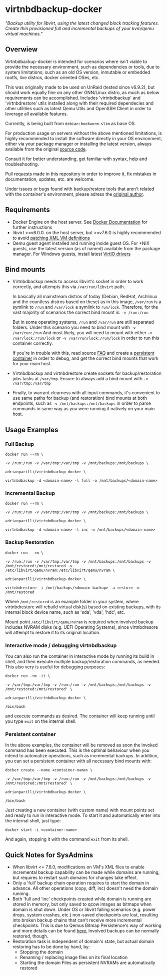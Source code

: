 # virtnbdbackup-docker

*"Backup utility for libvirt, using the latest changed block tracking features. Create thin provisioned full and incremental backups of your kvm/qemu virtual machines."*

## Overwiew
Virtnbdbackup-docker is intended for scenarios where isn't viable to provide the necessary environment, such as dependencies or tools, due to system limitations; such as an old OS version, inmutable or embedded rootfs, live distros, docker oriented OSes, etc.

This was originally made to be used on UnRaid (tested since v6.9.2), but should work equally fine on any other GNN/Linux distro, as much as below requirements can be accomplished. Includes 'virtnbdbackup' and 'virtnbdrestore' utils installed along with their required dependecies and other utilities such as latest Qemu Utils and OpenSSH Client in order to leverage all available features.

Currently, is being built from `debian:bookworm-slim` as base OS.

For production usage on servers without the above mentioned limitations, is highly recommended to install the software directly in your OS environment, either via your package manager or installing the latest version, always available from the original [source code](https://github.com/abbbi/virtnbdbackup).

Consult it for better understanding, get familiar with syntax, help and troubleshooting.

Pull requests made in this repository in order to improve it, fix mistakes in documentation, updates, etc. are welcome.

Under issues or bugs found with backup/restore tools that aren't related with the container's environment, please adress the [original author](https://github.com/abbbi).

## Requirements
- Docker Engine on the host server. See [Docker Documentation](https://docs.docker.com/get-docker/) for further instructions
- libvirt >=v6.0.0. on the host server, but >=v7.6.0 is highly recommended to avoid [patching XML VM definitions](https://github.com/abbbi/virtnbdbackup#libvirt-versions--760-debian-bullseye-ubuntu-20x)
- Qemu guest agent installed and running inside guest OS. For *NIX guests, use the latest version (as of named) available from the package manager. For Windows guests, install latest [VirtIO drivers](https://fedorapeople.org/groups/virt/virtio-win/direct-downloads/archive-virtio/)

## Bind mounts

- Virtnbdbackup needs to access libvirt's socket in order to work correctly, and attempts this via `/var/run/libvirt` path.

  In basically all mainstream distros of today (Debian, RedHat, Archlinux and the countless distros based on these) as in this image, `/var/run` is a symlink to `/run` and `/var/lock` a symlink to `run/lock`.
  Therefore, for the vast majority of scenarios the correct bind mount is: `-v /run:/run`

  But in some operating systems, `/run` and `/var/run` are still separated folders. Under this scenario you need to bind mount with `-v /var/run:/run`
  And most likely, you will need to mount with either `-v /var/lock:/run/lock` or `-v /var/run/lock:/run/lock` in order to run this container correctly.

  If you're in trouble with this, read source [FAQ](https://github.com/abbbi/virtnbdbackup#faq) and create a [persistent container](#persistent-container) in order to debug, and get the correct bind mounts that work for your main host.

- Virtnbdbackup and virtnbdrestore create sockets for backup/restoration jobs tasks at `/var/tmp`. Ensure to always add a bind mount with `-v /var/tmp:/var/tmp`

- Finally, to warrant clearness with all input commands, it's convenient to use same paths for backup (and restoration) bind mounts at both endpoints, such as `-v /mnt/backups:/mnt/backups` in order to parse commands in same way as you were running it natively on your main host.

## Usage Examples

### Full Backup


`docker run --rm \`

`-v /run:/run -v /var/tmp:/var/tmp -v /mnt/backups:/mnt/backups \`

`adrianparilli/virtnbdbackup-docker \`

`virtnbdbackup -d <domain-name> -l full -o /mnt/backups/<domain-name>`


### Incremental Backup


`docker run --rm \`

`-v /run:/run -v /var/tmp:/var/tmp -v /mnt/backups:/mnt/backups \`

`adrianparilli/virtnbdbackup-docker \`

`virtnbdbackup -d <domain-name> -l inc -o /mnt/backups/<domain-name>`


### Backup Restoration


`docker run --rm \`

`-v /run:/run -v /var/tmp:/var/tmp -v /mnt/backups:/mnt/backups -v /mnt/restored:/mnt/restored -v /etc/libvirt/qemu/nvram:/etc/libvirt/qemu/nvram \`

`adrianparilli/virtnbdbackup-docker \`

`virtnbdrestore -i /mnt/backups/<domain-backup> -a restore -o /mnt/restored`


Where `/mnt/restored` is an example folder in your system, where virtnbdrestore will rebuild virtual disk(s) based on existing backups, with its internal block device name, such as 'sda', 'vda', 'hdc', etc.

Mount point `/etc/libvirt/qemu/nvram` is required when involved backup includes NVRAM disks (e.g. UEFI Operating Systems), since virtnbdresore will attempt to restore it to its original location.

### Interactive mode / debugging virtnbdbackup

You can also run the container in interactive mode by running its build in shell, and then execute multiple backup/restoration commands, as needed. This also very is useful for debugging purposes:


`docker run -rm -it \`

`-v /var/tmp:/var/tmp -v /run:/run -v /mnt/backups:/mnt/backups -v /mnt/restored:/mnt/restored' \`

`adrianparilli/virtnbdbackup-docker \`

`/bin/bash`


and execute commands as desired. The container will keep running until you type `exit` on the internal shell.

### Persistent container
In the above examples, the container will be removed as soon the invoked command has been executed. This is the optimal behaviour when you intend to automatize operations,  such as incremental backups. In addition, you can set a persistent container with all necessary bind mounts with:


`docker create --name <container-name> \`

`-v /var/tmp:/var/tmp -v /run:/run -v /mnt/backups:/mnt/backups -v /mnt/restored:/mnt/restored' \`

`adrianparilli/virtnbdbackup-docker \`

`/bin/bash`


Just creating a new container (with custom name) with mount points set and ready to run in interactive mode. To start it and automatically enter into the internal shell, just type:


`docker start -i <container-name>`


And again, stopping it with the command `exit` from its shell.

## Quick Notes for SysAdmins

- When libvirt <= 7.6.0, modifications on VM's XML files to enable incremental backup capability can be made while domains are running, but requires to restart such domains for changes take effect.
- Only a 'full' backup chain operation requires to start the domain in advance. All other operations (copy, diff, inc) doesn't need the domain running.
- Both 'full and 'inc' checkpoints created while domain is running are stored in memory, but only saved to qcow images as bitmaps when domain is shut down. Under OS or libvirt failing scenarios (e.g. power drops, system crashes, etc.) non-saved checkpoints are lost, resulting into broken backup chains that can't receive more incremental checkpoints. This is due to Qemus Bitmap Persistence's way of working and more details can be found [here.](https://qemu-project.gitlab.io/qemu/interop/bitmaps.html#id17) Involved backups can be normally restored, though.
- Restoration task is independent of domain's state, but actual domain restoring has to be done by hand, by:
  - Stopping the domain
  - Renaming / replacing image files on its final location
  - Starting the domain
  Files as persistent NVRAMs are automatically restored
